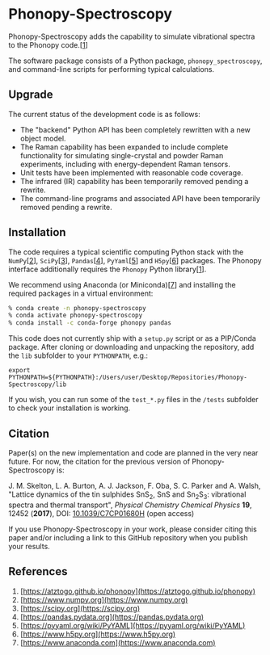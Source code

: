 # Phonopy-Spectroscopy

Phonopy-Spectroscopy adds the capability to simulate vibrational spectra to the Phonopy code.[[1](#Ref1)]

The software package consists of a Python package, `phonopy_spectroscopy`, and command-line scripts for performing typical calculations.


## Upgrade

The current status of the development code is as follows:

* The "backend" Python API has been completely rewritten with a new object model.
* The Raman capability has been expanded to include complete functionality for simulating single-crystal and powder Raman experiments, including with energy-dependent Raman tensors.
* Unit tests have been implemented with reasonable code coverage.
* The infrared (IR) capability has been temporarily removed pending a rewrite.
* The command-line programs and associated API have been temporarily removed pending a rewrite.


## Installation

The code requires a typical scientific computing Python stack with the `NumPy`[[2](#Ref3)], `SciPy`[[3](#Ref3)], `Pandas`[[4](#Ref4)], `PyYaml`[[5](#Ref5)] and `H5py`[[6](#Ref6)] packages.
The Phonopy interface additionally requires the `Phonopy` Python library[[1](#Ref1)].

We recommend using Anaconda (or Miniconda)[[7](#Ref7)] and installing the required packages in a virtual environment:

```bash
% conda create -n phonopy-spectroscopy
% conda activate phonopy-spectroscopy
% conda install -c conda-forge phonopy pandas
```

This code does not currently ship with a `setup.py` script or as a PIP/Conda package.
After cloning or downloading and unpacking the repository, add the `lib` subfolder to your `PYTHONPATH`, e.g.:

`export PYTHONPATH=${PYTHONPATH}:/Users/user/Desktop/Repositories/Phonopy-Spectroscopy/lib`

If you wish, you can run some of the `test_*.py` files in the `/tests` subfolder to check your installation is working.


## Citation

Paper(s) on the new implementation and code are planned in the very near future.
For now, the citation for the previous version of Phonopy-Spectroscopy is:

J. M. Skelton, L. A. Burton, A. J. Jackson, F. Oba, S. C. Parker and A. Walsh, "Lattice dynamics of the tin sulphides SnS<sub>2</sub>, SnS and Sn<sub>2</sub>S<sub>3</sub>: vibrational spectra and thermal transport", *Physical Chemistry Chemical Physics* **19**, 12452 (**2017**), DOI: [10.1039/C7CP01680H](https://doi.org/10.1039/C7CP01680H) (open access)

If you use Phonopy-Spectroscopy in your work, please consider citing this paper and/or including a link to this GitHub repository when you publish your results.


## References

1. <a name="Ref1"></a>[https://atztogo.github.io/phonopy](https://atztogo.github.io/phonopy)
2. <a name="Ref2"></a>[https://www.numpy.org](https://www.numpy.org)
3. <a name="Ref3"></a>[https://scipy.org](https://scipy.org)
4. <a name="Ref4"></a>[https://pandas.pydata.org](https://pandas.pydata.org)
5. <a name="Ref5"></a>[https://pyyaml.org/wiki/PyYAML](https://pyyaml.org/wiki/PyYAML)
6. <a name="Ref6"></a>[https://www.h5py.org](https://www.h5py.org)
7. <a name="Ref7"></a>[https://www.anaconda.com](https://www.anaconda.com)
